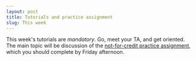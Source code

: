 ```yaml
---
layout: post
title: Tutorials and practice assignment
slug: This week
---
```


This week's tutorials are _mandatory_. Go, meet your TA, and get oriented. The main topic will be discussion of the [not-for-credit practice assignment](/materials/intro.asn.pdf), which you should complete by Friday afternoon.
